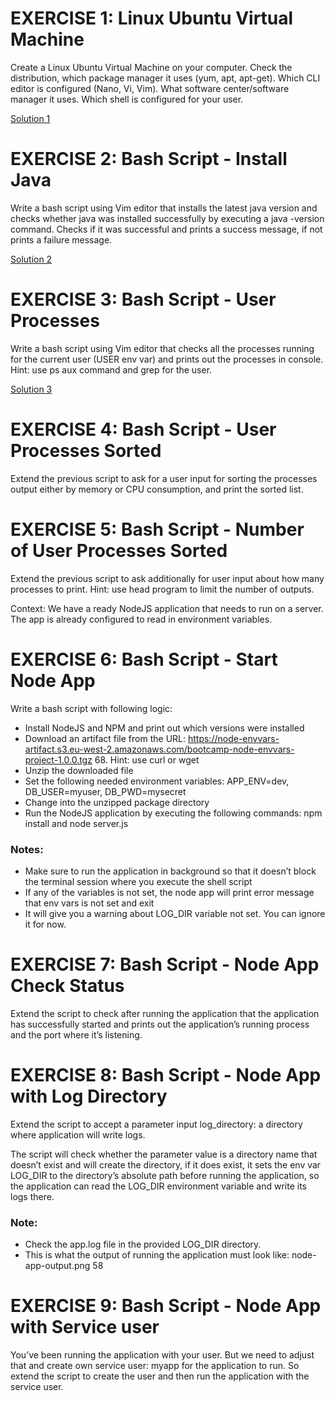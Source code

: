 # EXERCISE 1: Linux Ubuntu Virtual Machine

Create a Linux Ubuntu Virtual Machine on your computer. Check the distribution, which package manager it uses (yum, apt, apt-get). Which CLI editor is configured (Nano, Vi, Vim). What software center/software manager it uses. Which shell is configured for your user.

[Solution 1](./1_system_info.sh)

# EXERCISE 2: Bash Script - Install Java
Write a bash script using Vim editor that installs the latest java version and checks whether java was installed successfully by executing a java -version command. Checks if it was successful and prints a success message, if not prints a failure message.

[Solution 2](./2_install_java.sh)

# EXERCISE 3: Bash Script - User Processes
Write a bash script using Vim editor that checks all the processes running for the current user (USER env var) and prints out the processes in console. Hint: use ps aux command and grep for the user.

[Solution 3](./3_checker_user.sh)

# EXERCISE 4: Bash Script - User Processes Sorted
Extend the previous script to ask for a user input for sorting the processes output either by memory or CPU consumption, and print the sorted list.

# EXERCISE 5: Bash Script - Number of User Processes Sorted
Extend the previous script to ask additionally for user input about how many processes to print. Hint: use head program to limit the number of outputs.

Context: We have a ready NodeJS application that needs to run on a server. The app is already configured to read in environment variables.

# EXERCISE 6: Bash Script - Start Node App
Write a bash script with following logic:

- Install NodeJS and NPM and print out which versions were installed
- Download an artifact file from the URL: https://node-envvars-artifact.s3.eu-west-2.amazonaws.com/bootcamp-node-envvars-project-1.0.0.tgz 68. Hint: use curl or wget
- Unzip the downloaded file
- Set the following needed environment variables: APP_ENV=dev, DB_USER=myuser, DB_PWD=mysecret
- Change into the unzipped package directory
- Run the NodeJS application by executing the following commands: npm install and node server.js

### Notes:

- Make sure to run the application in background so that it doesn’t block the terminal session where you execute the shell script
- If any of the variables is not set, the node app will print error message that env vars is not set and exit
- It will give you a warning about LOG_DIR variable not set. You can ignore it for now.

# EXERCISE 7: Bash Script - Node App Check Status
Extend the script to check after running the application that the application has successfully started and prints out the application’s running process and the port where it’s listening.

# EXERCISE 8: Bash Script - Node App with Log Directory
Extend the script to accept a parameter input log_directory: a directory where application will write logs.

The script will check whether the parameter value is a directory name that doesn’t exist and will create the directory, if it does exist, it sets the env var LOG_DIR to the directory’s absolute path before running the application, so the application can read the LOG_DIR environment variable and write its logs there.

### Note:

- Check the app.log file in the provided LOG_DIR directory.
- This is what the output of running the application must look like: node-app-output.png 58

# EXERCISE 9: Bash Script - Node App with Service user
You’ve been running the application with your user. But we need to adjust that and create own service user: myapp for the application to run. So extend the script to create the user and then run the application with the service user.